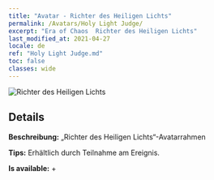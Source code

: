 ```yaml
---
title: "Avatar - Richter des Heiligen Lichts"
permalink: /Avatars/Holy Light Judge/
excerpt: "Era of Chaos  Richter des Heiligen Lichts"
last_modified_at: 2021-04-27
locale: de
ref: "Holy Light Judge.md"
toc: false
classes: wide
---
```

 ![Richter des Heiligen Lichts](/images/a/avatarFrame_51.png)

## Details

 **Beschreibung:** „Richter des Heiligen Lichts“-Avatarrahmen 

 **Tips:** Erhältlich durch Teilnahme am Ereignis. 

 **Is available:**  + 


